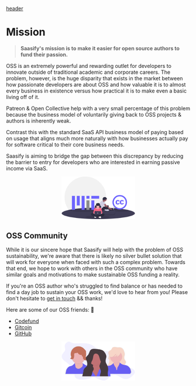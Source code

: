 [header](_header.md ':include')

# Mission

> **Saasify's mission is to make it easier for open source authors to fund their passion.**

OSS is an extremely powerful and rewarding outlet for developers to innovate outside of traditional academic and corporate careers. The problem, however, is the huge disparity that exists in the market between how passionate developers are about OSS and how valuable it is to almost every business in existence versus how practical it is to make even a basic living off of it.

Patreon & Open Collective help with a very small percentage of this problem because the business model of voluntarily giving back to OSS projects & authors is inherently weak.

Contrast this with the standard SaaS API business model of paying based on usage that aligns much more naturally with how businesses actually pay for software critical to their core business needs.

Saasify is aiming to bridge the gap between this discrepancy by reducing the barrier to entry for developers who are interested in earning passive income via SaaS.

<p align="center">
  <img src="./_media/undraw/open_source.svg" alt="Open Source Software" width="200" />
</p>

## OSS Community

While it is our sincere hope that Saasify will help with the problem of OSS sustainability, we're aware that there is likely no silver bullet solution that will work for everyone when faced with such a complex problem. Towards that end, we hope to work with others in the OSS community who have similar goals and motivations to make sustainable OSS funding a reality.

If you're an OSS author who's struggled to find balance or has needed to find a day job to sustain your OSS work, we'd love to hear from you! Please don't hesitate to [get in touch](mailto:info@saasify.sh) && thanks!

Here are some of our OSS friends: 🥰

- [Codefund](https://codefund.io)
- [Gitcoin](https://gitcoin.co)
- [GitHub](https://github.com)

<p align="center">
  <img src="./_media/undraw/community.svg" alt="OSS Community" width="200" />
</p>
